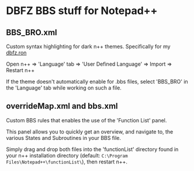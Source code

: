 # DBFZ BBS stuff for Notepad++

## BBS_BRO.xml

Custom syntax highlighting for dark n++ themes. Specifically for my [dbfz.ron](https://github.com/dobosken/bbscript)

Open n++ => 'Language' tab => 'User Defined Language' => Import => Restart n++

If the theme doesn't automatically enable for .bbs files, select 'BBS_BRO' in the 'Language' tab while working on such a file.

## overrideMap.xml and bbs.xml

Custom BBS rules that enables the use of the 'Function List' panel.

This panel allows you to quickly get an overview, and navigate to, the various States and Subroutines in your BBS file.

Simply drag and drop both files into the 'functionList' directory found in your n++ installation directory (default: `C:\Program Files\Notepad++\functionList\`), then restart n++.
